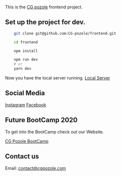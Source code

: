 This is the [CG pozole](https://cgpozole.com/) frontend project.

## Set up the project for dev.

```bash
    git clone git@github.com:CG-pozole/frontend.git

    cd frontend

    npm install

    npm run dev
    # or
    yarn dev
```

Now you have the local server running. [Local Server](http://localhost:3000)

## Social Media

[Instagram]("https://instagram.com")
[Facebook]("https://facebook.com")

## Future BootCamp 2020

To get into the BootCamp check out our Website.

[CG Pozole BootCamp]("https://cgpozole.com/bootcamp/2020")

## Contact us

Email: contact@cgpozole.com
